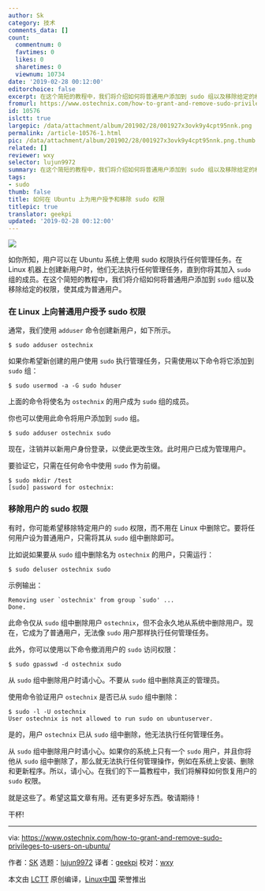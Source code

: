 ```yaml
---
author: Sk
category: 技术
comments_data: []
count:
  commentnum: 0
  favtimes: 0
  likes: 0
  sharetimes: 0
  viewnum: 10734
date: '2019-02-28 00:12:00'
editorchoice: false
excerpt: 在这个简短的教程中，我们将介绍如何将普通用户添加到 sudo 组以及移除给定的权限，使其成为普通用户。
fromurl: https://www.ostechnix.com/how-to-grant-and-remove-sudo-privileges-to-users-on-ubuntu/
id: 10576
islctt: true
largepic: /data/attachment/album/201902/28/001927x3ovk9y4cpt95nnk.png
permalink: /article-10576-1.html
pic: /data/attachment/album/201902/28/001927x3ovk9y4cpt95nnk.png.thumb.jpg
related: []
reviewer: wxy
selector: lujun9972
summary: 在这个简短的教程中，我们将介绍如何将普通用户添加到 sudo 组以及移除给定的权限，使其成为普通用户。
tags:
- sudo
thumb: false
title: 如何在 Ubuntu 上为用户授予和移除 sudo 权限
titlepic: true
translator: geekpi
updated: '2019-02-28 00:12:00'
---
```


![](/data/attachment/album/201902/28/001927x3ovk9y4cpt95nnk.png)


如你所知，用户可以在 Ubuntu 系统上使用 sudo 权限执行任何管理任务。在 Linux 机器上创建新用户时，他们无法执行任何管理任务，直到你将其加入 `sudo` 组的成员。在这个简短的教程中，我们将介绍如何将普通用户添加到 `sudo` 组以及移除给定的权限，使其成为普通用户。


### 在 Linux 上向普通用户授予 sudo 权限


通常，我们使用 `adduser` 命令创建新用户，如下所示。



```
$ sudo adduser ostechnix
```

如果你希望新创建的用户使用 `sudo` 执行管理任务，只需使用以下命令将它添加到 `sudo` 组：



```
$ sudo usermod -a -G sudo hduser
```

上面的命令将使名为 `ostechnix` 的用户成为 `sudo` 组的成员。


你也可以使用此命令将用户添加到 `sudo` 组。



```
$ sudo adduser ostechnix sudo
```

现在，注销并以新用户身份登录，以使此更改生效。此时用户已成为管理用户。


要验证它，只需在任何命令中使用 `sudo` 作为前缀。



```
$ sudo mkdir /test
[sudo] password for ostechnix:
```

### 移除用户的 sudo 权限


有时，你可能希望移除特定用户的 `sudo` 权限，而不用在 Linux 中删除它。要将任何用户设为普通用户，只需将其从 `sudo` 组中删除即可。


比如说如果要从 `sudo` 组中删除名为 `ostechnix` 的用户，只需运行：



```
$ sudo deluser ostechnix sudo
```

示例输出：



```
Removing user `ostechnix' from group `sudo' ...
Done.
```

此命令仅从 `sudo` 组中删除用户 `ostechnix`，但不会永久地从系统中删除用户。现在，它成为了普通用户，无法像 `sudo` 用户那样执行任何管理任务。


此外，你可以使用以下命令撤消用户的 `sudo` 访问权限：



```
$ sudo gpasswd -d ostechnix sudo
```

从 `sudo` 组中删除用户时请小心。不要从 `sudo` 组中删除真正的管理员。


使用命令验证用户 `ostechnix` 是否已从 `sudo` 组中删除：



```
$ sudo -l -U ostechnix
User ostechnix is not allowed to run sudo on ubuntuserver.
```

是的，用户 `ostechnix` 已从 `sudo` 组中删除，他无法执行任何管理任务。


从 `sudo` 组中删除用户时请小心。如果你的系统上只有一个 `sudo` 用户，并且你将他从 `sudo` 组中删除了，那么就无法执行任何管理操作，例如在系统上安装、删除和更新程序。所以，请小心。在我们的下一篇教程中，我们将解释如何恢复用户的 `sudo` 权限。


就是这些了。希望这篇文章有用。还有更多好东西。敬请期待！


干杯!




---


via: <https://www.ostechnix.com/how-to-grant-and-remove-sudo-privileges-to-users-on-ubuntu/>


作者：[SK](https://www.ostechnix.com/author/sk/) 选题：[lujun9972](https://github.com/lujun9972) 译者：[geekpi](https://github.com/geekpi) 校对：[wxy](https://github.com/wxy)


本文由 [LCTT](https://github.com/LCTT/TranslateProject) 原创编译，[Linux中国](https://linux.cn/) 荣誉推出